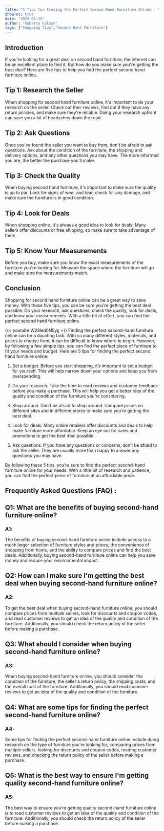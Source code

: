 ```yaml
---
title: "5 Tips for Finding the Perfect Second Hand Furniture Online - You Won't Believe #4!"
ShowToc: true 
date: "2023-04-13"
author: "Roberta Colman" 
tags: ["Shopping Tips","Second Hand Furniture"]
---
```

## Introduction
If you're looking for a great deal on second hand furniture, the internet can be an excellent place to find it. But how do you make sure you're getting the best deal? Here are five tips to help you find the perfect second hand furniture online. 

## Tip 1: Research the Seller
When shopping for second hand furniture online, it's important to do your research on the seller. Check out their reviews, find out if they have any return policies, and make sure they're reliable. Doing your research upfront can save you a lot of headaches down the road.

## Tip 2: Ask Questions
Once you've found the seller you want to buy from, don't be afraid to ask questions. Ask about the condition of the furniture, the shipping and delivery options, and any other questions you may have. The more informed you are, the better the purchase you'll make.

## Tip 3: Check the Quality
When buying second hand furniture, it's important to make sure the quality is up to par. Look for signs of wear and tear, check for any damage, and make sure the furniture is in good condition.

## Tip 4: Look for Deals
When shopping online, it's always a good idea to look for deals. Many sellers offer discounts or free shipping, so make sure to take advantage of them.

## Tip 5: Know Your Measurements
Before you buy, make sure you know the exact measurements of the furniture you're looking for. Measure the space where the furniture will go and make sure the measurements match.

## Conclusion
Shopping for second hand furniture online can be a great way to save money. With these five tips, you can be sure you're getting the best deal possible. Do your research, ask questions, check the quality, look for deals, and know your measurements. With a little bit of effort, you can find the perfect second hand furniture online.

{{< youtube W29led0N5yg >}} 
Finding the perfect second-hand furniture online can be a daunting task. With so many different styles, materials, and prices to choose from, it can be difficult to know where to begin. However, by following a few simple tips, you can find the perfect piece of furniture to fit your needs and budget. Here are 5 tips for finding the perfect second hand furniture online:

1. Set a budget. Before you start shopping, it’s important to set a budget for yourself. This will help narrow down your options and keep you from overspending.

2. Do your research. Take the time to read reviews and customer feedback before you make a purchase. This will help you get a better idea of the quality and condition of the furniture you’re considering.

3. Shop around. Don’t be afraid to shop around. Compare prices on different sites and in different stores to make sure you’re getting the best deal.

4. Look for deals. Many online retailers offer discounts and deals to help make furniture more affordable. Keep an eye out for sales and promotions to get the best deal possible.

5. Ask questions. If you have any questions or concerns, don’t be afraid to ask the seller. They are usually more than happy to answer any questions you may have.

By following these 5 tips, you’re sure to find the perfect second-hand furniture online for your needs. With a little bit of research and patience, you can find the perfect piece of furniture at an affordable price.

## Frequently Asked Questions (FAQ) :
<h2>Q1: What are the benefits of buying second-hand furniture online?</h2>

<h3>A1:</h3> The benefits of buying second-hand furniture online include access to a much larger selection of furniture styles and prices, the convenience of shopping from home, and the ability to compare prices and find the best deals. Additionally, buying second-hand furniture online can help you save money and reduce your environmental impact. 

<h2>Q2: How can I make sure I'm getting the best deal when buying second-hand furniture online?</h2>

<h3>A2:</h3> To get the best deal when buying second-hand furniture online, you should compare prices from multiple sellers, look for discounts and coupon codes, and read customer reviews to get an idea of the quality and condition of the furniture. Additionally, you should check the return policy of the seller before making a purchase. 

<h2>Q3: What should I consider when buying second-hand furniture online?</h2>

<h3>A3:</h3> When buying second-hand furniture online, you should consider the condition of the furniture, the seller's return policy, the shipping costs, and the overall cost of the furniture. Additionally, you should read customer reviews to get an idea of the quality and condition of the furniture. 

<h2>Q4: What are some tips for finding the perfect second-hand furniture online?</h2>

<h3>A4:</h3> Some tips for finding the perfect second-hand furniture online include doing research on the type of furniture you're looking for, comparing prices from multiple sellers, looking for discounts and coupon codes, reading customer reviews, and checking the return policy of the seller before making a purchase. 

<h2>Q5: What is the best way to ensure I'm getting quality second-hand furniture online?</h2>

<h3>A5:</h3> The best way to ensure you're getting quality second-hand furniture online is to read customer reviews to get an idea of the quality and condition of the furniture. Additionally, you should check the return policy of the seller before making a purchase.




